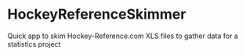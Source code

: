 # HockeyReferenceSkimmer
Quick app to skim Hockey-Reference.com XLS files to gather data for a statistics project
